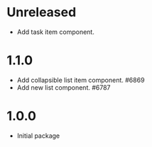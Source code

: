 # Unreleased

-   Add task item component.

# 1.1.0

-   Add collapsible list item component. #6869
-   Add new list component. #6787

# 1.0.0

-   Initial package
